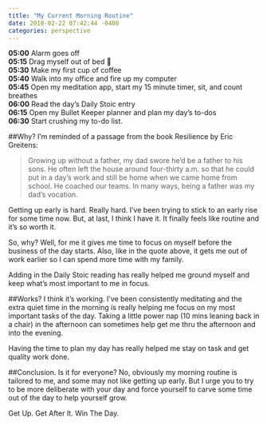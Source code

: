```yaml
---
title: "My Current Morning Routine"
date: 2018-02-22 07:42:44 -0400
categories: perspective
---
```


**05:00** Alarm goes off<br>
**05:15** Drag myself out of bed 🙂<br>
**05:30** Make my first cup of coffee<br>
**05:40** Walk into my office and fire up my computer<br>
**05:45** Open my meditation app, start my 15 minute timer, sit, and count breathes<br>
**06:00** Read the day’s Daily Stoic entry<br>
**06:15** Open my Bullet Keeper planner and plan my day’s to-dos<br>
**06:30** Start crushing my to-do list.<br>

##Why?
I’m reminded of a passage from the book Resilience by Eric Greitens:

> Growing up without a father, my dad swore he’d be a father to his sons. He often left the house around four-thirty a.m. so that he could put in a day’s work and still be home when we came home from school. He coached our teams. In many ways, being a father was my dad’s vocation.

Getting up early is hard. Really hard. I’ve been trying to stick to an early rise for some time now. But, at last, I think I have it. It finally feels like routine and it’s so worth it.

So, why? Well, for me it gives me time to focus on myself before the business of the day starts. Also, like in the quote above, it gets me out of work earlier so I can spend more time with my family.

Adding in the Daily Stoic reading has really helped me ground myself and keep what’s most important to me in focus.

##Works?
I think it’s working. I’ve been consistently meditating and the extra quiet time in the morning is really helping me focus on my most important tasks of the day. Taking a little power nap (10 mins leaning back in a chair) in the afternoon can sometimes help get me thru the afternoon and into the evening.

Having the time to plan my day has really helped me stay on task and get quality work done.

##Conclusion.
Is it for everyone? No, obviously my morning routine is tailored to me, and some may not like getting up early. But I urge you to try to be more deliberate with your day and force yourself to carve some time out of the day to help yourself grow.

Get Up. Get After It. Win The Day.
